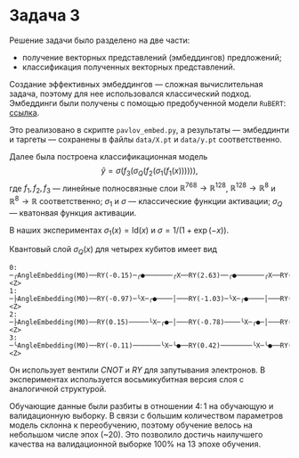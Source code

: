 # Задача 3

Решение задачи было разделено на две части:

* получение векторных представлений (эмбеддингов) предложений;
* классификация полученных векторных представлений.

Создание эффективных эмбеддингов — сложная вычислительная задача, поэтому для нее использовался классический подход. Эмбеддинги были получены с помощью предобученной модели `RuBERT`: [ссылка](https://huggingface.co/DeepPavlov/rubert-base-cased-sentence).

Это реализовано в скрипте `pavlov_embed.py`, а результаты — эмбеддинти и таргеты — сохранены в файлы `data/X.pt` и `data/y.pt` соответственно.

Далее была построена классификационная модель
$$ \hat{y} = \sigma(f_3(\sigma_Q(f_2(\sigma_1(f_1(x)))))), $$
где $f_1, f_2, f_3$ — линейные полносвязные слои $\mathbb{R}^{768} \to \mathbb{R}^{128}$, $\mathbb{R}^{128} \to \mathbb{R}^8$ и $\mathbb{R}^8 \to \mathbb{R}$ соответственно; $\sigma_1$ и $\sigma$ — классические функции активации; $\sigma_Q$ — кватонвая функция активации.

В наших экспериментах $\sigma_1(x) = \mathrm{Id}(x)$ и $\sigma = 1 / (1 + \exp(-x))$.

Квантовый слой $\sigma_Q(x)$ для четырех кубитов имеет вид
```
0: ─╭AngleEmbedding(M0)──RY(-0.15)─╭●───────╭X──RY(2.63)──╭●───────╭X──RY(0.87)─╭●───────╭X───RY(0.29)──╭●───────╭X─┤  <Z>
1: ─├AngleEmbedding(M0)──RY(-0.97)─╰X─╭●────│───RY(-1.03)─╰X─╭●────│───RY(2.29)─╰X─╭●────│────RY(0.90)──╰X─╭●────│──┤  <Z>
2: ─├AngleEmbedding(M0)──RY(0.15)─────╰X─╭●─│───RY(-0.78)────╰X─╭●─│───RY(1.62)────╰X─╭●─│────RY(-0.61)────╰X─╭●─│──┤  <Z>
3: ─╰AngleEmbedding(M0)──RY(-0.11)───────╰X─╰●──RY(0.42)────────╰X─╰●──RY(0.82)───────╰X─╰●───RY(-0.32)───────╰X─╰●─┤  <Z>
```

Он использует вентили $\mathit{CNOT}$ и $\mathit{RY}$ для запутывания электронов. В экспериментах используется восьмикубитная версия слоя с аналогичной структурой.

Обучающие данные были разбиты в отношении $4\colon 1$ на обучающую и валидационную выборку. В связи с большим количеством параметров модель склонна к переобучению, поэтому обучение велось на небольшом числе эпох (~20). Это позволило достичь наилучшего качества на валидационной выборке 100% на 13 эпохе обучения.